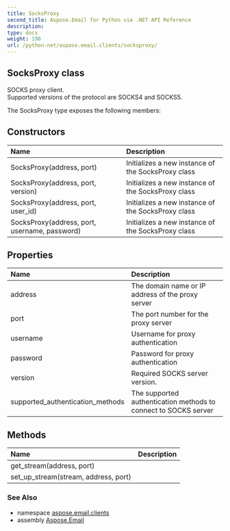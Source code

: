 ```yaml
---
title: SocksProxy
second_title: Aspose.Email for Python via .NET API Reference
description: 
type: docs
weight: 190
url: /python-net/aspose.email.clients/socksproxy/
---
```


## SocksProxy class

SOCKS proxy client.<br/>            Supported versions of the protocol are SOCKS4 and SOCKS5.

The SocksProxy type exposes the following members:
## Constructors
| Name | Description |
| :- | :- |
|SocksProxy(address, port)|Initializes a new instance of the SocksProxy class|
|SocksProxy(address, port, version)|Initializes a new instance of the SocksProxy class|
|SocksProxy(address, port, user_id)|Initializes a new instance of the SocksProxy class|
|SocksProxy(address, port, username, password)|Initializes a new instance of the SocksProxy class|
## Properties
| Name | Description |
| :- | :- |
|address|The domain name or IP address of the proxy server|
|port|The port number for the proxy server|
|username|Username for proxy authentication|
|password|Password for proxy authentication|
|version|Required SOCKS server version.|
|supported_authentication_methods|The supported authentication methods to connect to SOCKS server|
## Methods
| Name | Description |
| :- | :- |
|get_stream(address, port)|  |
|set_up_stream(stream, address, port)|  |

### See Also

* namespace [aspose.email.clients](/email/python-net/aspose.email.clients/)
* assembly [Aspose.Email](/email/python-net/)

